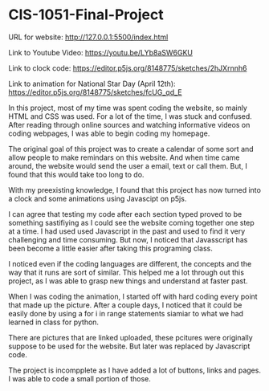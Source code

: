 # CIS-1051-Final-Project

URL for website: http://127.0.0.1:5500/index.html

Link to Youtube Video: https://youtu.be/LYb8aSW6GKU

Link to clock code: https://editor.p5js.org/8148775/sketches/2hJXrnnh6

Link to animation for National Star Day (April 12th): https://editor.p5js.org/8148775/sketches/fcUG_qd_E

In this project, most of my time was spent coding the website, so mainly HTML and CSS was used. For a lot of the time, I was stuck and confused. After reading through online sources and watching informative videos on coding webpages, I was able to begin coding my homepage. 

The original goal of this project was to create a calendar of some sort and allow people to make remindars on this website. And when time came around, the website would send the user a email, text or call them. But, I found that this would take too long to do. 

With my preexisting knowledge, I found that this project has now turned into a clock and some animations using Javascipt on p5js. 

I can agree that testing my code after each section typed proved to be something sastifiying as I could see the website coming together one step at a time. I had used used Javascript in the past and used to find it very challenging and time consuming. But now, I noticed that Javasscript has been become a little easier after taking this programing class. 

I noticed even if the coding languages are different, the concepts and the way that it runs are sort of similar. This helped me a lot through out this project, as I was able to grasp new things and understand at faster past. 

When I was coding the animation, I started off with hard coding every point that made up the picture. After a couple days, I noticed that it could be easily done by using a for i in range statements siamiar to what we had learned in class for python. 

There are pictures that are linked uploaded, these pcitures were originally suppose to be used for the website. But later was replaced by Javascript code. 

The project is incompplete as I have added a lot of buttons, links and pages. I was able to code a small portion of those. 
